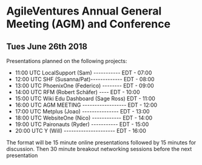 AgileVentures Annual General Meeting (AGM) and Conference
=========================================================
  
Tues June 26th 2018
-------------------

Presentations planned on the following projects:

* 11:00 UTC LocalSupport (Sam) ----------- EDT - 07:00
* 12:00 UTC SHF (Susanna/Pat)------------- EDT - 08:00
* 13:00 UTC PhoenixOne (Federico) -------- EDT - 09:00
* 14:00 UTC RFM (Robert Sch&#228;fer) ---- EDT - 10:00
* 15:00 UTC Wiki Edu Dashboard (Sage Ross) EDT - 11:00
* 16:00 UTC AGM MEETING ------------------ EDT - 12:00
* 17:00 UTC Metplus (Joao) --------------- EDT - 13:00
* 18:00 UTC WebsiteOne (Nico) ------------ EDT - 14:00
* 19:00 UTC Paironauts (Ryder) ----------- EDT - 15:00
* 20:00 UTC Y (Will) --------------------- EDT - 16:00


The format will be 15 minute online presentations followed by 15 minutes for discussion.  Then 30 minute breakout networking sessions before the next presentation
